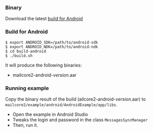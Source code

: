 ### Binary ###

Download the latest [build for Android](http://d.etpan.org/mailcore2-deps/mailcore2-android/)

### Build for Android ###

```
$ export ANDROID_SDK=/path/to/android-sdk
$ export ANDROID_NDK=/path/to/android-ndk
$ cd build-android
$ ./build.sh
```

It will produce the following binaries:

- mailcore2-android-*version*.aar

### Running example ###

Copy the binary result of the build (ailcore2-android-*version*.aar) to `mailcore2/example/android/AndroidExample/app/libs`.

- Open the example in Android Studio
- Tweaks the login and password in the class `MessagesSyncManager`
- Then, run it.
